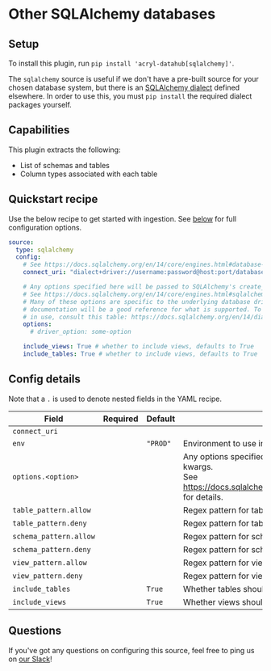 # Other SQLAlchemy databases

## Setup

To install this plugin, run `pip install 'acryl-datahub[sqlalchemy]'`.

The `sqlalchemy` source is useful if we don't have a pre-built source for your chosen
database system, but there is an [SQLAlchemy dialect](https://docs.sqlalchemy.org/en/14/dialects/)
defined elsewhere. In order to use this, you must `pip install` the required dialect packages yourself.

## Capabilities

This plugin extracts the following:

- List of schemas and tables
- Column types associated with each table

## Quickstart recipe

Use the below recipe to get started with ingestion. See [below](#config-details) for full configuration options.

```yml
source:
  type: sqlalchemy
  config:
    # See https://docs.sqlalchemy.org/en/14/core/engines.html#database-urls
    connect_uri: "dialect+driver://username:password@host:port/database"

    # Any options specified here will be passed to SQLAlchemy's create_engine as kwargs.
    # See https://docs.sqlalchemy.org/en/14/core/engines.html#sqlalchemy.create_engine for details.
    # Many of these options are specific to the underlying database driver, so that library's
    # documentation will be a good reference for what is supported. To find which dialect is likely
    # in use, consult this table: https://docs.sqlalchemy.org/en/14/dialects/index.html.
    options:
      # driver_option: some-option

    include_views: True # whether to include views, defaults to True
    include_tables: True # whether to include views, defaults to True
```

## Config details

Note that a `.` is used to denote nested fields in the YAML recipe.

| Field                  | Required | Default  | Description                                                                                                                                                                             |
| ---------------------- | -------- | -------- | --------------------------------------------------------------------------------------------------------------------------------------------------------------------------------------- |
| `connect_uri`          |          |          |                                                                                                                                                                                         |
| `env`                  |        | `"PROD"` | Environment to use in namespace when constructing URNs.                                                                                                                                 |
| `options.<option>`     |        |          | Any options specified here will be passed to SQLAlchemy's `create_engine` as kwargs.<br />See https://docs.sqlalchemy.org/en/14/core/engines.html#sqlalchemy.create_engine for details. |
| `table_pattern.allow`  |        |          | Regex pattern for tables to include in ingestion.                                                                                                                                       |
| `table_pattern.deny`   |        |          | Regex pattern for tables to exclude from ingestion.                                                                                                                                     |
| `schema_pattern.allow` |        |          | Regex pattern for schemas to include in ingestion.                                                                                                                                      |
| `schema_pattern.deny`  |        |          | Regex pattern for schemas to exclude from ingestion.                                                                                                                                    |
| `view_pattern.allow`   |        |          | Regex pattern for views to include in ingestion.                                                                                                                                        |
| `view_pattern.deny`    |        |          | Regex pattern for views to exclude from ingestion.                                                                                                                                      |
| `include_tables`       |        | `True`   | Whether tables should be ingested.                                                                                                                                                      |
| `include_views`        |        | `True`   | Whether views should be ingested.                                                                                                                                                       |

## Questions

If you've got any questions on configuring this source, feel free to ping us on [our Slack](https://slack.datahubproject.io/)!
